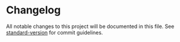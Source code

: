 # Changelog

All notable changes to this project will be documented in this file. See [standard-version](https://github.com/conventional-changelog/standard-version) for commit guidelines.